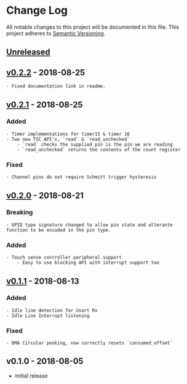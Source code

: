 # Change Log

All notable changes to this project will be documented in this file.
This project adheres to [Semantic Versioning](http://semver.org/).

## [Unreleased]

## [v0.2.2] - 2018-08-25
    - Fixed documentation link in readme.

## [v0.2.1] - 2018-08-25

### Added
    - Timer implementations for timer15 & timer 16
    - Two new TSC API's, `read` & `read_unchecked`
        - `read` checks the supplied pin is the pin we are reading
        - `read_unchecked` returns the contents of the count register

### Fixed
    - Channel pins do not require Schmitt trigger hysteresis

## [v0.2.0] - 2018-08-21

### Breaking
    - GPIO type signature changed to allow pin state and alterante function to be encoded in the pin type.

### Added
    - Touch sense controller peripheral support
        - Easy to use blocking API with interrupt support too

## [v0.1.1] - 2018-08-13

### Added
    - Idle line detection for Usart Rx
    - Idle Line Interrupt listening

### Fixed
    - DMA Circular peeking, now correctly resets `consumed_offset`

## v0.1.0 - 2018-08-05

- Initial release

[Unreleased]: https://github.com/mabezdev/stm32l432xx-hal/compare/v0.2.2...HEAD
[v0.2.2]: https://github.com/mabezdev/stm32l432xx-hal/compare/v0.2.1...v0.2.2
[v0.2.1]: https://github.com/mabezdev/stm32l432xx-hal/compare/v0.2.0...v0.2.1
[v0.2.0]: https://github.com/mabezdev/stm32l432xx-hal/compare/v0.1.1...v0.2.0
[v0.1.1]: https://github.com/mabezdev/stm32l432xx-hal/compare/v0.1.0...v0.1.1
[v0.1.0]: https://github.com/MabezDev/stm32l432xx-hal/tree/v0.1.0
